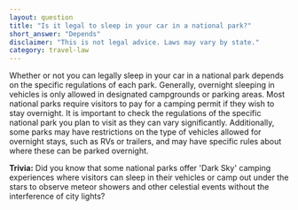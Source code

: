 ```yaml
---
layout: question
title: "Is it legal to sleep in your car in a national park?"
short_answer: "Depends"
disclaimer: "This is not legal advice. Laws may vary by state."
category: travel-law
---
```

Whether or not you can legally sleep in your car in a national park depends on the specific regulations of each park. Generally, overnight sleeping in vehicles is only allowed in designated campgrounds or parking areas. Most national parks require visitors to pay for a camping permit if they wish to stay overnight. It is important to check the regulations of the specific national park you plan to visit as they can vary significantly. Additionally, some parks may have restrictions on the type of vehicles allowed for overnight stays, such as RVs or trailers, and may have specific rules about where these can be parked overnight.

**Trivia:** Did you know that some national parks offer 'Dark Sky' camping experiences where visitors can sleep in their vehicles or camp out under the stars to observe meteor showers and other celestial events without the interference of city lights?
